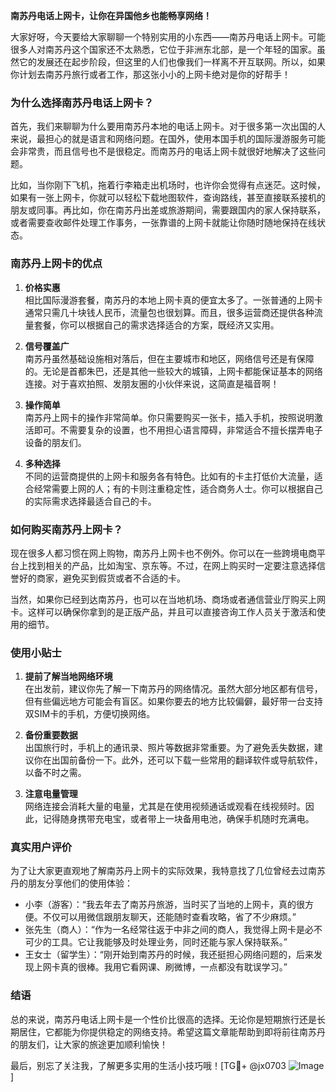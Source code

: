 **南苏丹电话上网卡，让你在异国他乡也能畅享网络！**

大家好呀，今天要给大家聊聊一个特别实用的小东西——南苏丹电话上网卡。可能很多人对南苏丹这个国家还不太熟悉，它位于非洲东北部，是一个年轻的国家。虽然它的发展还在起步阶段，但这里的人们也像我们一样离不开互联网。所以，如果你计划去南苏丹旅行或者工作，那这张小小的上网卡绝对是你的好帮手！

### **为什么选择南苏丹电话上网卡？**

首先，我们来聊聊为什么要用南苏丹本地的电话上网卡。对于很多第一次出国的人来说，最担心的就是语言和网络问题。在国外，使用本国手机的国际漫游服务可能会非常贵，而且信号也不是很稳定。而南苏丹的电话上网卡就很好地解决了这些问题。

比如，当你刚下飞机，拖着行李箱走出机场时，也许你会觉得有点迷茫。这时候，如果有一张上网卡，你就可以轻松下载地图软件，查询路线，甚至直接联系接机的朋友或同事。再比如，你在南苏丹出差或旅游期间，需要跟国内的家人保持联系，或者需要查收邮件处理工作事务，一张靠谱的上网卡就能让你随时随地保持在线状态。

### **南苏丹上网卡的优点**

1. **价格实惠**  
   相比国际漫游套餐，南苏丹的本地上网卡真的便宜太多了。一张普通的上网卡通常只需几十块钱人民币，流量包也很划算。而且，很多运营商还提供各种流量套餐，你可以根据自己的需求选择适合的方案，既经济又实用。

2. **信号覆盖广**  
   南苏丹虽然基础设施相对落后，但在主要城市和地区，网络信号还是有保障的。无论是首都朱巴，还是其他一些较大的城镇，上网卡都能保证基本的网络连接。对于喜欢拍照、发朋友圈的小伙伴来说，这简直是福音啊！

3. **操作简单**  
   南苏丹上网卡的操作非常简单。你只需要购买一张卡，插入手机，按照说明激活即可。不需要复杂的设置，也不用担心语言障碍，非常适合不擅长摆弄电子设备的朋友们。

4. **多种选择**  
   不同的运营商提供的上网卡和服务各有特色。比如有的卡主打低价大流量，适合经常需要上网的人；有的卡则注重稳定性，适合商务人士。你可以根据自己的实际需求选择最适合自己的卡。

### **如何购买南苏丹上网卡？**

现在很多人都习惯在网上购物，南苏丹上网卡也不例外。你可以在一些跨境电商平台上找到相关的产品，比如淘宝、京东等。不过，在网上购买时一定要注意选择信誉好的商家，避免买到假货或者不合适的卡。

当然，如果你已经到达南苏丹，也可以在当地机场、商场或者通信营业厅购买上网卡。这样可以确保你拿到的是正版产品，并且可以直接咨询工作人员关于激活和使用的细节。

### **使用小贴士**

1. **提前了解当地网络环境**  
   在出发前，建议你先了解一下南苏丹的网络情况。虽然大部分地区都有信号，但有些偏远地方可能会有盲区。如果你要去的地方比较偏僻，最好带一台支持双SIM卡的手机，方便切换网络。

2. **备份重要数据**  
   出国旅行时，手机上的通讯录、照片等数据非常重要。为了避免丢失数据，建议你在出国前备份一下。此外，还可以下载一些常用的翻译软件或导航软件，以备不时之需。

3. **注意电量管理**  
   网络连接会消耗大量的电量，尤其是在使用视频通话或观看在线视频时。因此，记得随身携带充电宝，或者带上一块备用电池，确保手机随时充满电。

### **真实用户评价**

为了让大家更直观地了解南苏丹上网卡的实际效果，我特意找了几位曾经去过南苏丹的朋友分享他们的使用体验：

- 小李（游客）：“我去年去了南苏丹旅游，当时买了当地的上网卡，真的很方便。不仅可以用微信跟朋友聊天，还能随时查看攻略，省了不少麻烦。”
- 张先生（商人）：“作为一名经常往返于中非之间的商人，我觉得上网卡是必不可少的工具。它让我能够及时处理业务，同时还能与家人保持联系。”
- 王女士（留学生）：“刚开始到南苏丹的时候，我还挺担心网络问题的，后来发现上网卡真的很棒。我用它看网课、刷微博，一点都没有耽误学习。”

### **结语**

总的来说，南苏丹电话上网卡是一个性价比很高的选择。无论你是短期旅行还是长期居住，它都能为你提供稳定的网络支持。希望这篇文章能帮助到即将前往南苏丹的朋友们，让大家的旅途更加顺利愉快！

最后，别忘了关注我，了解更多实用的生活小技巧哦！[TG💪+ @jx0703 ![Image](https://github.com/user-attachments/assets/dbca1d08-cadb-493c-b0ec-ad6f7a83f270)]